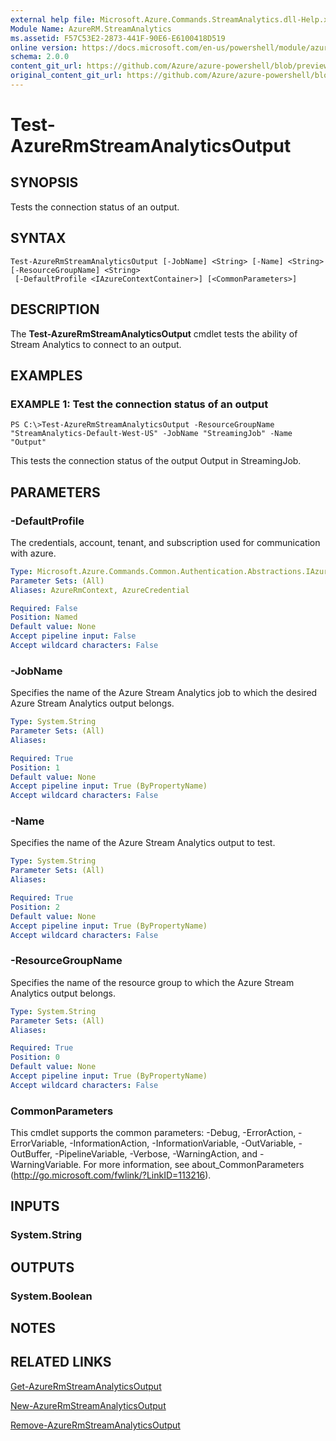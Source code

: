 ```yaml
---
external help file: Microsoft.Azure.Commands.StreamAnalytics.dll-Help.xml
Module Name: AzureRM.StreamAnalytics
ms.assetid: F57C53E2-2873-441F-90E6-E6100418D519
online version: https://docs.microsoft.com/en-us/powershell/module/azurerm.streamanalytics/test-azurermstreamanalyticsoutput
schema: 2.0.0
content_git_url: https://github.com/Azure/azure-powershell/blob/preview/src/ResourceManager/StreamAnalytics/Commands.StreamAnalytics/help/Test-AzureRmStreamAnalyticsOutput.md
original_content_git_url: https://github.com/Azure/azure-powershell/blob/preview/src/ResourceManager/StreamAnalytics/Commands.StreamAnalytics/help/Test-AzureRmStreamAnalyticsOutput.md
---
```


# Test-AzureRmStreamAnalyticsOutput

## SYNOPSIS
Tests the connection status of an output.

## SYNTAX

```
Test-AzureRmStreamAnalyticsOutput [-JobName] <String> [-Name] <String> [-ResourceGroupName] <String>
 [-DefaultProfile <IAzureContextContainer>] [<CommonParameters>]
```

## DESCRIPTION
The **Test-AzureRmStreamAnalyticsOutput** cmdlet tests the ability of Stream Analytics to connect to an output.

## EXAMPLES

### EXAMPLE 1: Test the connection status of an output
```
PS C:\>Test-AzureRmStreamAnalyticsOutput -ResourceGroupName "StreamAnalytics-Default-West-US" -JobName "StreamingJob" -Name "Output"
```

This tests the connection status of the output Output in StreamingJob.

## PARAMETERS

### -DefaultProfile
The credentials, account, tenant, and subscription used for communication with azure.

```yaml
Type: Microsoft.Azure.Commands.Common.Authentication.Abstractions.IAzureContextContainer
Parameter Sets: (All)
Aliases: AzureRmContext, AzureCredential

Required: False
Position: Named
Default value: None
Accept pipeline input: False
Accept wildcard characters: False
```

### -JobName
Specifies the name of the Azure Stream Analytics job to which the desired Azure Stream Analytics output belongs.

```yaml
Type: System.String
Parameter Sets: (All)
Aliases:

Required: True
Position: 1
Default value: None
Accept pipeline input: True (ByPropertyName)
Accept wildcard characters: False
```

### -Name
Specifies the name of the Azure Stream Analytics output to test.

```yaml
Type: System.String
Parameter Sets: (All)
Aliases:

Required: True
Position: 2
Default value: None
Accept pipeline input: True (ByPropertyName)
Accept wildcard characters: False
```

### -ResourceGroupName
Specifies the name of the resource group to which the Azure Stream Analytics output belongs.

```yaml
Type: System.String
Parameter Sets: (All)
Aliases:

Required: True
Position: 0
Default value: None
Accept pipeline input: True (ByPropertyName)
Accept wildcard characters: False
```

### CommonParameters
This cmdlet supports the common parameters: -Debug, -ErrorAction, -ErrorVariable, -InformationAction, -InformationVariable, -OutVariable, -OutBuffer, -PipelineVariable, -Verbose, -WarningAction, and -WarningVariable. For more information, see about_CommonParameters (http://go.microsoft.com/fwlink/?LinkID=113216).

## INPUTS

### System.String

## OUTPUTS

### System.Boolean

## NOTES

## RELATED LINKS

[Get-AzureRmStreamAnalyticsOutput](./Get-AzureRmStreamAnalyticsOutput.md)

[New-AzureRmStreamAnalyticsOutput](./New-AzureRmStreamAnalyticsOutput.md)

[Remove-AzureRmStreamAnalyticsOutput](./Remove-AzureRmStreamAnalyticsOutput.md)



